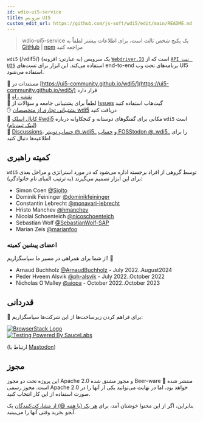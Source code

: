 ```yaml
---
id: wdio-ui5-service
title: سرویس UI5
custom_edit_url: https://github.com/js-soft/wdi5/edit/main/README.md
---
```



> wdio-ui5-service یک پکیج شخص ثالث است، برای اطلاعات بیشتر لطفاً به [GitHub](https://github.com/js-soft/wdi5) | [npm](https://www.npmjs.com/package/wdio-ui5-service) مراجعه کنید

`wdi5` (/vdif5/) یک سرویس (به عبارتی: افزونه) [`Webdriver.IO`](https://webdriver.io) است که از [`API تست UI5`](https://ui5.sap.com/#/api/sap.ui.test) استفاده می‌کند.
این ابزار برای تست‌های end-to-end برنامه‌های تحت وب UI5 استفاده می‌شود.

:notebook: مستندات در [https://ui5-community.github.io/wdi5/](https://ui5-community.github.io/wdi5/) قرار دارد  
:bicyclist: [نقشه راه](https://github.com/orgs/ui5-community/projects/2/views/1)  
:raising_hand: لطفاً برای پشتیبانی جامعه و سؤالات از [Issues](https://github.com/ui5-community/wdi5/issues) گیت‌هاب استفاده کنید  
:raised_hand: [پشتیبانی تجاری از متخصصان wdi5](https://github.com/ui5-community/wdi5/blob/main/SUPPORT.md#commercial-support) دریافت کنید      
:speech_balloon: [کانال اسلک #wdi5](https://openui5.slack.com/) مکانی برای گفتگوهای دوستانه و کنجکاوانه درباره `wdi5` است ([لینک ثبت‌نام](https://ui5-slack-invite.cfapps.eu10.hana.ondemand.com/))  
:mega: [Discussions](https://github.com/ui5-community/wdi5/discussions)، [حساب توییتر @\_wdi5\_](https://twitter.com/_wdi5_) و [حساب FOSStodon @\_wdi5\_](https://fosstodon.org/@_wdi5_) را برای اطلاعیه‌ها دنبال کنید  

## کمیته راهبری

`wdi5` توسط گروهی از افراد برجسته اداره می‌شود که در مورد استراتژی و مراحل بعدی برای این ابزار تصمیم می‌گیرند (به ترتیب الفبای نام خانوادگی):

- Simon Coen [@Siolto](https://github.com/Siolto)
- Dominik Feininger [@dominikfeininger](https://github.com/dominikfeininger)
- Constantin Lebrecht [@monavari-lebrecht](https://github.com/monavari-lebrecht)
- Hristo Manchev [@hmanchev](https://github.com/hmanchev)
- Nicolai Schoenteich [@nicoschoenteich](https://github.com/nicoschoenteich)
- Sebastian Wolf [@SebastianWolf-SAP](https://github.com/SebastianWolf-SAP)
- Marian Zeis [@marianfoo](https://github.com/marianfoo)

### اعضای پیشین کمیته

از شما برای همراهی در مسیر ما سپاسگزاریم! 🏅

- Arnaud Buchholz [@ArnaudBuchholz](https://github.com/ArnaudBuchholz) - July 2022..August2024
- Peder Hveem Alsvik [@ph-alsvik](https://github.com/ph-alsvik) - July 2022..October 2022
- Nicholas O'Malley [@aiopa](https://github.com/aiopa) - October 2022..October 2023

## قدردانی

:raised_hands: برای فراهم کردن زیرساخت‌ها از این شرکت‌ها سپاسگزاریم:

[![BrowserStack Logo](https://d98b8t1nnulk5.cloudfront.net/production/images/layout/logo-header.png?1469004780)](https://browserstack.com)   
[![Testing Powered By SauceLabs](https://opensource.saucelabs.com/images/opensauce/powered-by-saucelabs-badge-white.png?sanitize=true "Testing Powered By SauceLabs")](https://saucelabs.com)

(ارتباط با <a rel="me" href="https://fosstodon.org/@_wdi5_">Mastodon</a>)

## مجوز

این پروژه تحت دو مجوز Apache 2.0 و مجوز مشتق شده Beer-ware 🍺 منتشر شده است. مجوز رسمی Apache 2.0 خواهد بود، اما در نهایت می‌توانید یکی از آنها را در صورت استفاده از این کار انتخاب کنید.

بنابراین، اگر از این محتوا خوشتان آمد، برای [هر یک (یا همه 😆) از مشارکت‌کنندگان](https://github.com/ui5-community/wdi5/graphs/contributors) یک آبجو بخرید وقتی آنها را می‌بینید.